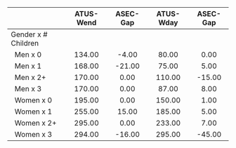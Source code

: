
|                      |    ATUS-Wend |     ASEC-Gap |    ATUS-Wday |     ASEC-Gap |
| -------------------- | :----------: | :----------: | :----------: | :----------: |
| Gender x # Children  |              |              |              |              |
| &nbsp;&nbsp;Men x 0  |       134.00 |        -4.00 |        80.00 |         0.00 |
| &nbsp;&nbsp;Men x 1  |       168.00 |       -21.00 |        75.00 |         5.00 |
| &nbsp;&nbsp;Men x 2+ |       170.00 |         0.00 |       110.00 |       -15.00 |
| &nbsp;&nbsp;Men x 3  |       170.00 |         0.00 |        87.00 |         8.00 |
| &nbsp;&nbsp;Women x 0 |       195.00 |         0.00 |       150.00 |         1.00 |
| &nbsp;&nbsp;Women x 1 |       255.00 |        15.00 |       185.00 |         5.00 |
| &nbsp;&nbsp;Women x 2+ |       295.00 |         0.00 |       233.00 |         7.00 |
| &nbsp;&nbsp;Women x 3 |       294.00 |       -16.00 |       295.00 |       -45.00 |

